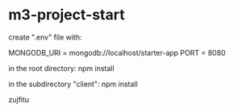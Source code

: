 # m3-project-start

create ".env" file with:

MONGODB_URI = mongodb://localhost/starter-app
PORT = 8080


in the root directory:
npm install

in the subdirectory "client":
npm install

zujfitu